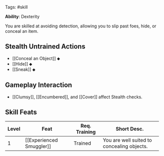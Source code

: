 Tags: #skill

**Ability**: Dexterity

You are skilled at avoiding detection, allowing you to slip past foes, hide, or conceal an item.

## Stealth Untrained Actions

- [[Conceal an Object]] ⬥
- [[Hide]] ⬥
- [[Sneak]] ⬥

## Gameplay Interaction

- [[Clumsy]], [[Encumbered]], and [[Cover]] affect Stealth checks.

## Skill Feats

| Level | Feat                     | Req. Training | Short Desc.                                |
| ----- | ------------------------ | ------------- | ------------------------------------------ |
| 1     | [[Experienced Smuggler]] | Trained       | You are well suited to concealing objects. |

